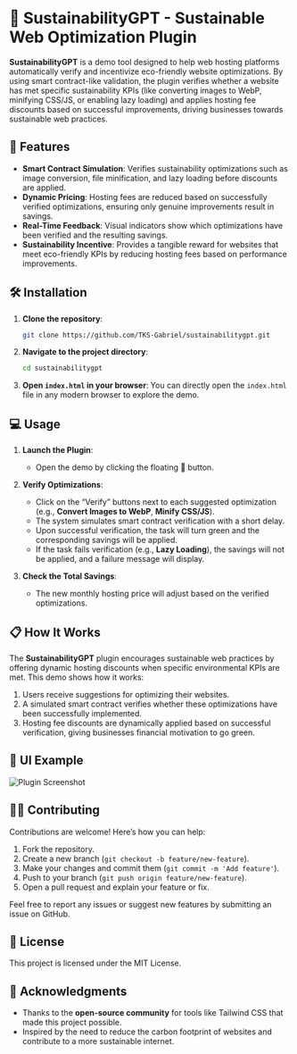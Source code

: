 # 🌱 SustainabilityGPT - Sustainable Web Optimization Plugin

**SustainabilityGPT** is a demo tool designed to help web hosting platforms automatically verify and incentivize eco-friendly website optimizations. By using smart contract-like validation, the plugin verifies whether a website has met specific sustainability KPIs (like converting images to WebP, minifying CSS/JS, or enabling lazy loading) and applies hosting fee discounts based on successful improvements, driving businesses towards sustainable web practices.

## 🚀 Features
- **Smart Contract Simulation**: Verifies sustainability optimizations such as image conversion, file minification, and lazy loading before discounts are applied.
- **Dynamic Pricing**: Hosting fees are reduced based on successfully verified optimizations, ensuring only genuine improvements result in savings.
- **Real-Time Feedback**: Visual indicators show which optimizations have been verified and the resulting savings.
- **Sustainability Incentive**: Provides a tangible reward for websites that meet eco-friendly KPIs by reducing hosting fees based on performance improvements.

## 🛠️ Installation

1. **Clone the repository**:
   ```bash
   git clone https://github.com/TKS-Gabriel/sustainabilitygpt.git
   ```

2. **Navigate to the project directory**:
   ```bash
   cd sustainabilitygpt
   ```

3. **Open `index.html` in your browser**:
   You can directly open the `index.html` file in any modern browser to explore the demo.

## 💻 Usage

1. **Launch the Plugin**:
   - Open the demo by clicking the floating 🌱 button.
   
2. **Verify Optimizations**:
   - Click on the “Verify” buttons next to each suggested optimization (e.g., **Convert Images to WebP**, **Minify CSS/JS**).
   - The system simulates smart contract verification with a short delay.
   - Upon successful verification, the task will turn green and the corresponding savings will be applied.
   - If the task fails verification (e.g., **Lazy Loading**), the savings will not be applied, and a failure message will display.

3. **Check the Total Savings**:
   - The new monthly hosting price will adjust based on the verified optimizations.

## 📋 How It Works

The **SustainabilityGPT** plugin encourages sustainable web practices by offering dynamic hosting discounts when specific environmental KPIs are met. This demo shows how it works:
1. Users receive suggestions for optimizing their websites.
2. A simulated smart contract verifies whether these optimizations have been successfully implemented.
3. Hosting fee discounts are dynamically applied based on successful verification, giving businesses financial motivation to go green.

## 🎨 UI Example

![Plugin Screenshot](![image](https://github.com/user-attachments/assets/a9d115ff-d5c3-43f9-8d67-a93f8f9a519a)
)

## 🧑‍💻 Contributing

Contributions are welcome! Here’s how you can help:

1. Fork the repository.
2. Create a new branch (`git checkout -b feature/new-feature`).
3. Make your changes and commit them (`git commit -m 'Add feature'`).
4. Push to your branch (`git push origin feature/new-feature`).
5. Open a pull request and explain your feature or fix.

Feel free to report any issues or suggest new features by submitting an issue on GitHub.

## 📄 License

This project is licensed under the MIT License.

## 🙏 Acknowledgments

- Thanks to the **open-source community** for tools like Tailwind CSS that made this project possible.
- Inspired by the need to reduce the carbon footprint of websites and contribute to a more sustainable internet.
